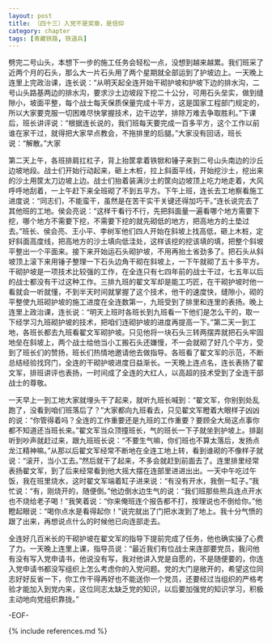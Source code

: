 ```yaml
---
layout: post
title: （四十三）入党不是奖章，是信仰
category: chapter
tags: [青藏铁路, 铁道兵]
---
```


劈完二号山头，本想下一步的施工任务会轻松一点，没想到越来越累。我们班采了近两个月的石头，那么大一片石头用了两个星期就全部运到了护坡边上。一天晚上连里上完政治课，连长说：“从明天起全连开始干砌护坡和护坡下边的排水沟，二号山头路基两边的排水沟，要求沙土边坡段下挖二十公分，可用石头垒实，做到缝隙小，坡面平整，每个战士每天保质保量完成十平方，这是国家工程部门规定的，所以大家要克服一切困难尽快掌握技术，边干边学，排除万难去争取胜利。”下课后，班长讲评说：“根据连长说的，我们班每天要完成一百多平方，这个工作以前谁在家干过，就得把大家早点教会，不拖排里的后腿。”大家没有回话，班长说：“解散。”大家

第二天上午，各班排肩扛杠子，背上抬筐拿着铁锨和锤子来到二号山头南边的沙丘边坡地段。战士们开始行动起来，砸上木桩，拉上斜面平线，开始挖沙土，挖出来的沙土用筐太刀边坡上边。战士们抬着装满沙土的筐向边坡顶上吃力地走着，大风呼呼地刮着，一上午赶下来全班砌了不到五平方。下午上班，连长去工地察看施工进度说：“同志们，不能蛮干，虽然是在苦干实干关键还得加巧干。”连长说完去了其他班的工地。侯会亮说：“这样干看行不行，先把斜面量一遍看哪个地方需要下挖，哪个地方不需要下挖，不需要下挖的就先砌低的地方，把高地方的土垫过去。”班长、侯会亮、王小平、李树军他们四人开始在斜坡上找高低，砸上木桩，定好斜面高度线，把高地方的沙土填向低洼处，这样该挖的挖该填的填，把整个斜坡平整出一个平面来。接下来开始运石头砌护坡，不用再抬土省劲多了。把石头从斜坡顶上滚下来用锤子整理一下石头边角干砌在斜坡上，一下午就砌了五十多平方。干砌护坡是一项技术比较强的工作，在全连只有七四年前的战士干过，七五年以后的战士都没有干过这种工作。三排九班的翟文军却是能工巧匠，在干砌护坡时他一看就会一听就懂，不到半天时间就掌握了这个技术，他干的速度快，缝隙小，砌的平整使九班砌护坡的施工进度在全连数第一，九班受到了排里和连里的表扬。晚上连里上政治课，连长说：“明天上班时各班长到九班看一下他们是怎么干的，取一下经学习九班砌护坡的技术，把咱们连砌护坡的进度再提高一下。”第二天一到工地，各班长都去九班看翟文军砌护坡。只见他将一块石头三转两摆弄就把石头牢固地垒在斜坡上，两个战士给他当小工搬石头还嫌慢，不一会就砌了好几个平方，受到了班长们的赞扬，班长们热情地邀请他去做指导。各班看了翟文军的示范，不断总结经验找窍门，全连的干砌护坡进度日益渐长。一天晚上连点名，连长表扬了翟文军，排班讲评也表扬，一时间成了全连的大红人，以高超的技术受到了全连干部战士的尊敬。

一天早上一到工地大家就埋头干了起来，就听九班长喊到：“翟文军，你别到处乱跑了，没看到咱们班落后了？”大家都向九班看去，只见翟文军瞪着大眼样子凶凶的说：“你管得着吗？全连的工作重要还是九班的工作重要？要顾全大局这点事你都不知道还当班长来。”翟文军当众顶撞班长，气的班长一下子就坐到护坡上。排副听到吵声就赶过来，跟九班班长说：“不要生气嘛，你们班也不算太落后，发扬点龙江精神嘛。”从那以后翟文军经常不断地在全连工地上转，看到谁砌的不像样子就说：“滚开，当小工去。”然后就干了起来，不多会就赶到前面去了。连里排里经常表扬翟文军，到了后来经常看到他大摇大摆在连部里进进出出。一天中午吃过午饭，我在班里烧水，这时翟文军端着缸子进来说：“有没有开水，我倒一缸子。”我忙说：“有，刚烧开的，随便倒。”他边倒水边生气的说：“我们班那些熊兵连点开水也不烧给老子喝！”我笑着说：“你来俺班连个报告都不打，按理说也不倒给你。”他瞪起眼说：“喝你点水是看得起你！”说完就出了门把水泼到了地上。我十分气愤的跟了出来，再想说点什么的时候他已向连部走去。

全连好几百米长的干砌护坡在翟文军的指导下提前完成了任务，他也确实操了心费了力。一天晚上连里上课，指导员说：“最近我们有位战士来连部要党员，我问他有没有写入党申请书，他说没有写，我对他讲入党是自愿的，不是随便要的，你连入党申请书都没写组织上怎么考虑你的入党问题。党的大门是敞开的，希望这位同志好好反省一下，你工作干得再好也不能送你一个党员，还要经过当组织的严格考验才能加入到党内来，这位同志太缺乏党的知识，以后要加强党的知识学习，积极主动地向党组织靠拢。”

-EOF-

{% include references.md %}
